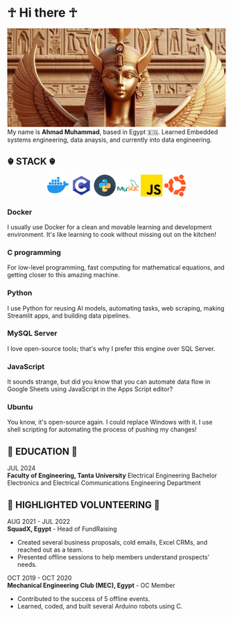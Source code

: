 
# ☥ Hi there ☥
![Generated By Dall-E](imgs/b7103577-ebab-4711-938c-70032a3395e9.jpeg)
My name is **Ahmad Muhammad**, based in Egypt 🇪🇬.
Learned Embedded systems engineering, data anaysis, and currently into data engineering.

## ☬ STACK ☬
<div align="center">
    <img src="Icons/icons8-docker-144.png" alt="Docker" style="height: 50px; width: 50px;">
    <img src="Icons/icons8-c-programming-144.png" alt="C Programming" style="height: 50px; width: 50px;">
    <img src="Icons/snakes_423066.png" alt="Python" style="height: 50px; width: 50px;">
    <img src="Icons/icons8-mysql-144.png" alt="MySQL" style="height: 50px; width: 50px;">
    <img src="Icons/js_5968292.png" alt="JavaScript" style="height: 50px; width: 50px;">
    <img src="Icons/ubuntu_888879.png" alt="Ubuntu" style="height: 50px; width: 50px;">
</div>


### Docker
I usually use Docker for a clean and movable learning and development environment. It's like learning to cook without missing out on the kitchen!

### C programming
For low-level programming, fast computing for mathematical equations, and getting closer to this amazing machine.

### Python
I use Python for reusing AI models, automating tasks, web scraping, making Streamlit apps, and building data pipelines.

### MySQL Server
I love open-source tools; that's why I prefer this engine over SQL Server.

### JavaScript
It sounds strange, but did you know that you can automate data flow in Google Sheets using JavaScript in the Apps Script editor?

### Ubuntu
You know, it's open-source again. I could replace Windows with it. I use shell scripting for automating the process of pushing my changes!



## 🐍 EDUCATION 🐍
JUL 2024    
**Faculty of Engineering, Tanta University** Electrical Engineering Bachelor              
Electronics and Electrical Communications Engineering Department

## 🤗 HIGHLIGHTED VOLUNTEERING 🤗
AUG 2021 - JUL 2022               
**SquadX, Egypt** - Head of FundRaising

- Created several business proposals, cold emails, Excel CRMs, and reached out as a team.
- Presented offline sessions to help members understand prospects’ needs.

OCT 2019 - OCT 2020                     
**Mechanical Engineering Club (MEC), Egypt** - OC Member

- Contributed to the success of 5 offline events.
- Learned, coded, and built several Arduino robots using C.

